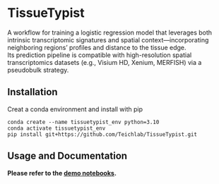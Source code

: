 # TissueTypist
A workflow for training a logistic regression model that leverages both intrinsic transcriptomic signatures and spatial context—incorporating neighboring regions’ profiles and distance to the tissue edge. <br>
Its prediction pipeline is compatible with high-resolution spatial transcriptomics datasets (e.g., Visium HD, Xenium, MERFISH) via a pseudobulk strategy.

## Installation
Creat a conda environment and install with pip
```
conda create --name tissuetypist_env python=3.10
conda activate tissuetypist_env
pip install git+https://github.com/Teichlab/TissueTypist.git
```

## Usage and Documentation
**Please refer to the [demo notebooks](https://github.com/kazukane/TissueTypist/tree/main/notebooks).**
